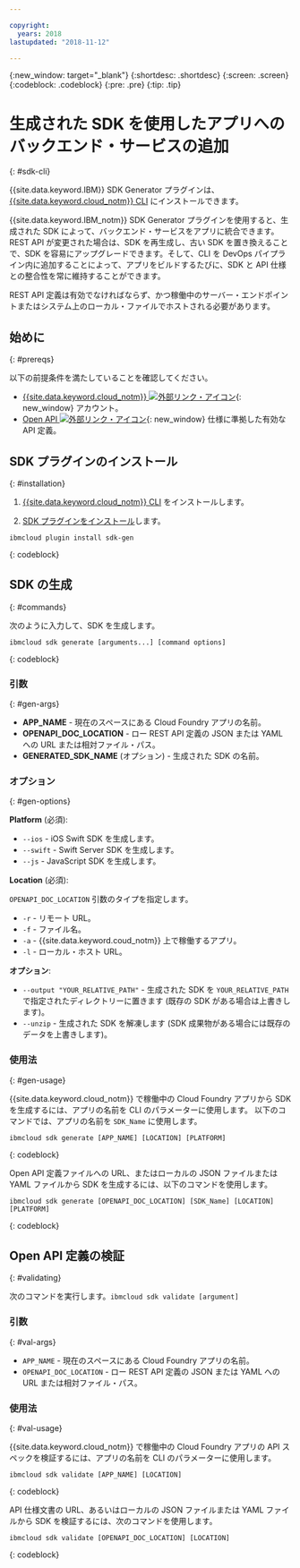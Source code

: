 ```yaml
---

copyright:
  years: 2018
lastupdated: "2018-11-12"

---
```

{:new_window: target="_blank"}
{:shortdesc: .shortdesc}
{:screen: .screen}
{:codeblock: .codeblock}
{:pre: .pre}
{:tip: .tip}

# 生成された SDK を使用したアプリへのバックエンド・サービスの追加
{: #sdk-cli}

{{site.data.keyword.IBM}} SDK Generator プラグインは、[{{site.data.keyword.cloud_notm}} CLI](/docs/cli/reference/bluemix_cli/get_started.html) にインストールできます。

{{site.data.keyword.IBM_notm}} SDK Generator プラグインを使用すると、生成された SDK によって、バックエンド・サービスをアプリに統合できます。 REST API が変更された場合は、SDK を再生成し、古い SDK を置き換えることで、SDK を容易にアップグレードできます。そして、CLI を DevOps パイプライン内に追加することによって、アプリをビルドするたびに、SDK と API 仕様との整合性を常に維持することができます。

REST API 定義は有効でなければならず、かつ稼働中のサーバー・エンドポイントまたはシステム上のローカル・ファイルでホストされる必要があります。

## 始めに
{: #prereqs}

以下の前提条件を満たしていることを確認してください。

* [{{site.data.keyword.cloud_notm}} ![外部リンク・アイコン](../../icons/launch-glyph.svg "外部リンク・アイコン")](http://bluemix.net){: new_window} アカウント。
* [Open API ![外部リンク・アイコン](../../icons/launch-glyph.svg "外部リンク・アイコン")](https://www.openapis.org/){: new_window} 仕様に準拠した有効な API 定義。

## SDK プラグインのインストール
{: #installation}

1. [{{site.data.keyword.cloud_notm}} CLI](/docs/cli/reference/bluemix_cli/get_started.html) をインストールします。

2. [SDK プラグインをインストール](/docs/cli/sdk/index.html)します。
  ```
  ibmcloud plugin install sdk-gen
  ```
  {: codeblock}

## SDK の生成
{: #commands}

次のように入力して、SDK を生成します。
```
ibmcloud sdk generate [arguments...] [command options]
```
{: codeblock}

### 引数
{: #gen-args}

* **APP_NAME** - 現在のスペースにある Cloud Foundry アプリの名前。
* **OPENAPI_DOC_LOCATION** - ロー REST API 定義の JSON または YAML への URL または相対ファイル・パス。
* **GENERATED_SDK_NAME** (オプション) - 生成された SDK の名前。

### オプション
{: #gen-options}

**Platform** (必須):
  * `--ios` - iOS Swift SDK を生成します。
  * `--swift` - Swift Server SDK を生成します。
  * `--js` - JavaScript SDK を生成します。

**Location** (必須):

`OPENAPI_DOC_LOCATION` 引数のタイプを指定します。

  * `-r` - リモート URL。
  * `-f` - ファイル名。
  * `-a` - {{site.data.keyword.coud_notm}} 上で稼働するアプリ。
  * `-l` - ローカル・ホスト URL。

**オプション**:
  * `--output "YOUR_RELATIVE_PATH"` - 生成された SDK を `YOUR_RELATIVE_PATH` で指定されたディレクトリーに置きます (既存の SDK がある場合は上書きします)。
  * `--unzip` - 生成された SDK を解凍します (SDK 成果物がある場合には既存のデータを上書きします)。

### 使用法
{: #gen-usage}

{{site.data.keyword.cloud_notm}} で稼働中の Cloud Foundry アプリから SDK を生成するには、アプリの名前を CLI のパラメーターに使用します。 以下のコマンドでは、アプリの名前を `SDK_Name` に使用します。

```
ibmcloud sdk generate [APP_NAME] [LOCATION] [PLATFORM]
```
{: codeblock}

Open API 定義ファイルへの URL、またはローカルの JSON ファイルまたは YAML ファイルから SDK を生成するには、以下のコマンドを使用します。

```
ibmcloud sdk generate [OPENAPI_DOC_LOCATION] [SDK_Name] [LOCATION] [PLATFORM]
```
{: codeblock}


## Open API 定義の検証
{: #validating}

次のコマンドを実行します。`ibmcloud sdk validate [argument]`

### 引数
{: #val-args}

* `APP_NAME` - 現在のスペースにある Cloud Foundry アプリの名前。
* `OPENAPI_DOC_LOCATION` - ロー REST API 定義の JSON または YAML への URL または相対ファイル・パス。

### 使用法
{: #val-usage}

{{site.data.keyword.cloud_notm}} で稼働中の Cloud Foundry アプリの API スペックを検証するには、アプリの名前を CLI のパラメーターに使用します。
```
ibmcloud sdk validate [APP_NAME] [LOCATION]
```
{: codeblock}

API 仕様文書の URL、あるいはローカルの JSON ファイルまたは YAML ファイルから SDK を検証するには、次のコマンドを使用します。
```
ibmcloud sdk validate [OPENAPI_DOC_LOCATION] [LOCATION]
```
{: codeblock}

